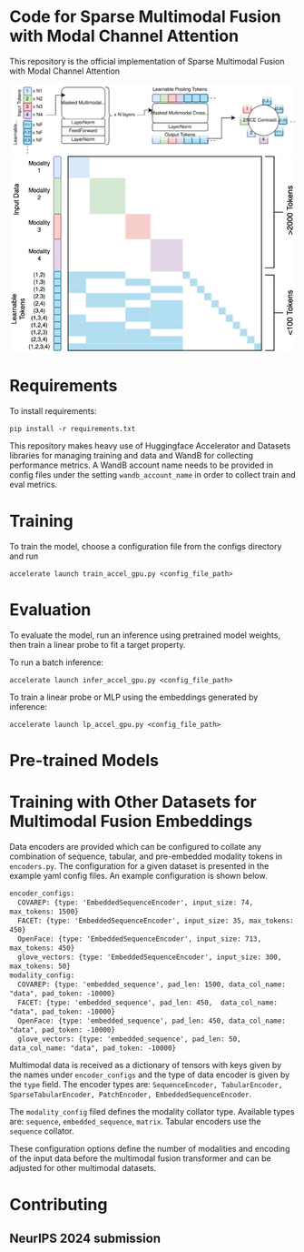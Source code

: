 # Code for Sparse Multimodal Fusion with Modal Channel Attention

This repository is the official implementation of Sparse Multimodal Fusion with Modal Channel Attention

![Model](./figures/figure0.svg)
![MCA](./figures/figure1a-x.png)


# Requirements

To install requirements:

```angular2html
pip install -r requirements.txt
```

This repository makes heavy use of Huggingface Accelerator and Datasets libraries for managing training and data and WandB for collecting performance metrics. A WandB account name needs to be provided in config files under the setting `wandb_account_name` in order to collect train and eval metrics.

# Training
To train the model, choose a configuration file from the configs directory and run

```angular2html
accelerate launch train_accel_gpu.py <config_file_path>
```

# Evaluation
To evaluate the model, run an inference using pretrained model weights, then train a linear probe to fit a target property.

To run a batch inference:

```angular2html
accelerate launch infer_accel_gpu.py <config_file_path>
```

To train a linear probe or MLP using the embeddings generated by inference:

```angular2html
accelerate launch lp_accel_gpu.py <config_file_path>
```

# Pre-trained Models

# Training with Other Datasets for Multimodal Fusion Embeddings

Data encoders are provided which can be configured to collate any combination of sequence, tabular, and pre-embedded modality tokens in `encoders.py`. The configuration for a given dataset is presented in the example yaml config files. An example configuration is shown below.

```angular2html
encoder_configs:
  COVAREP: {type: 'EmbeddedSequenceEncoder', input_size: 74, max_tokens: 1500}
  FACET: {type: 'EmbeddedSequenceEncoder', input_size: 35, max_tokens: 450}
  OpenFace: {type: 'EmbeddedSequenceEncoder', input_size: 713, max_tokens: 450}
  glove_vectors: {type: 'EmbeddedSequenceEncoder', input_size: 300, max_tokens: 50}
modality_config:
  COVAREP: {type: 'embedded_sequence', pad_len: 1500, data_col_name: "data", pad_token: -10000}
  FACET: {type: 'embedded_sequence', pad_len: 450,  data_col_name: "data", pad_token: -10000}
  OpenFace: {type: 'embedded_sequence', pad_len: 450, data_col_name: "data", pad_token: -10000}
  glove_vectors: {type: 'embedded_sequence', pad_len: 50, data_col_name: "data", pad_token: -10000}
```

Multimodal data is received as a dictionary of tensors with keys given by the names under `encoder_configs` and the type of data encoder is given by the `type` field. The encoder types are: `SequenceEncoder, TabularEncoder, SparseTabularEncoder, PatchEncoder, EmbeddedSequenceEncoder`.

The `modality_config` filed defines the modality collator type. Available types are: `sequence`, `embedded_sequence`, `matrix`. Tabular encoders use the `sequence` collator.

These configuration options define the number of modalities and encoding of the input data before the multimodal fusion transformer and can be adjusted for other multimodal datasets.

# Contributing



## NeurIPS 2024 submission

